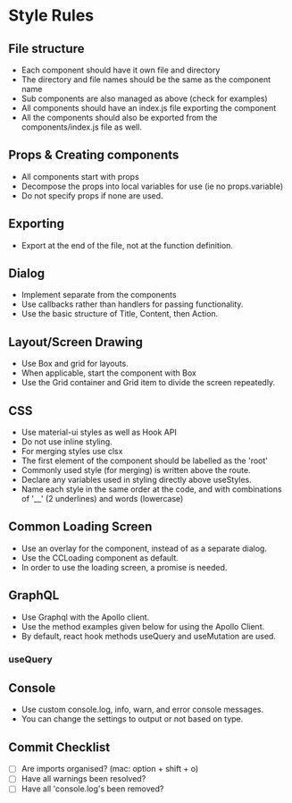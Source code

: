 # Style Rules

## File structure
* Each component should have it own file and directory
* The directory and file names should be the same as the component name
* Sub components are also managed as above (check for examples)
* All components should have an index.js file exporting the component
* All the components should also be exported from the components/index.js file as well.

## Props & Creating components
* All components start with props
* Decompose the props into local variables for use (ie no props.variable)
* Do not specify props if none are used.

## Exporting
* Export at the end of the file, not at the function definition.

## Dialog
* Implement separate from the components
* Use callbacks rather than handlers for passing functionality.
* Use the basic structure of Title, Content, then Action.

## Layout/Screen Drawing
* Use Box and grid for layouts.
* When applicable, start the component with Box
* Use the Grid container and Grid item to divide the screen repeatedly.

## CSS
* Use material-ui styles as well as Hook API
* Do not use inline styling.
* For merging styles use clsx
* The first element of the component should be labelled as the 'root'
* Commonly used style (for merging) is written above the route.
* Declare any variables used in styling directly above useStyles.
* Name each style in the same order at the code, and with combinations of '__' (2 underlines) and words (lowercase)

## Common Loading Screen
* Use an overlay for the component, instead of as a separate dialog.
* Use the CCLoading component as default.
* In order to use the loading screen, a promise is needed.

## GraphQL
* Use Graphql with the Apollo client.
* Use the method examples given below for using the Apollo Client.
* By default, react hook methods useQuery and useMutation are used.

### useQuery

## Console
* Use custom console.log, info, warn, and error console messages.
* You can change the settings to output or not based on type.

## Commit Checklist
* [ ] Are imports organised? (mac: option + shift + o)
* [ ] Have all warnings been resolved?
* [ ] Have all 'console.log's been removed?
